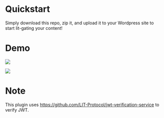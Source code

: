# Quickstart

Simply download this repo, zip it, and upload it to your Wordpress site to start lit-gating your content!

# Demo

![](https://assets.wzac.io/lit-protocol/lit-wp-lit-gated-1.png)

![](https://assets.wzac.io/lit-protocol/lit-wp-lit-gated-2.png)

# Note

This plugin uses https://github.com/LIT-Protocol/jwt-verification-service to verify JWT.